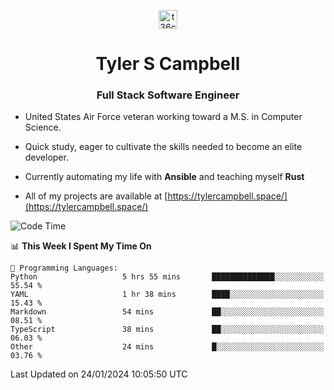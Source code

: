 <p align="center">
<a href="https://www.linkedin.com/in/t36campbell" target="blank"><img align="center" src="https://ik.imagekit.io/t36campbell/Portfolio/linkedin.png.original_m8bbGgPh6.png" alt="t36campbell" height="30" width="30" /></a>
</p>
<h1 align="center">Tyler S Campbell</h1>
<h3 align="center">Full Stack Software Engineer</h3>

* United States Air Force veteran working toward a M.S. in Computer Science.

* Quick study, eager to cultivate the skills needed to become an elite developer.

* Currently automating my life with **Ansible** and teaching myself **Rust**

* All of my projects are available at [https://tylercampbell.space/](https://tylercampbell.space/)

<!--START_SECTION:waka-->
![Code Time](http://img.shields.io/badge/Code%20Time-3%2C128%20hrs%2053%20mins-blue)

📊 **This Week I Spent My Time On** 

```text
💬 Programming Languages: 
Python                   5 hrs 55 mins       ██████████████░░░░░░░░░░░   55.54 % 
YAML                     1 hr 38 mins        ████░░░░░░░░░░░░░░░░░░░░░   15.43 % 
Markdown                 54 mins             ██░░░░░░░░░░░░░░░░░░░░░░░   08.51 % 
TypeScript               38 mins             ██░░░░░░░░░░░░░░░░░░░░░░░   06.03 % 
Other                    24 mins             █░░░░░░░░░░░░░░░░░░░░░░░░   03.76 % 
```


 Last Updated on 24/01/2024 10:05:50 UTC
<!--END_SECTION:waka-->
